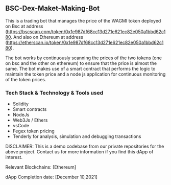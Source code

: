 ## BSC-Dex-Maket-Making-Bot

This is a trading bot that manages the price of the WAGMI token deployed on Bsc at address (https://bscscan.com/token/0x1e987df68cc13d271e621ec82e050a1bbd62c180. 
And also on Ethereum at address (https://etherscan.io/token/0x1e987df68cc13d271e621ec82e050a1bbd62c180). 


The bot works by continuously scanning the prices of the two tokens (one on bsc and the other on ethereum) to ensure that the price is almost the same.
The bot makes use of a smart contract that performs the logic to maintain the token price and a node js application for continuous monitoring of the token prices.

### Tech Stack & Technology & Tools used
- Solidity
- Smart contracts
- NodeJs
- Web3Js / Ethers
- vsCode
- Fegex token pricing
- Tenderly for analysis, simulation and debugging transactions 


DISCLAIMER: This is a demo codebase from our private repositories for the above project. Contact us for more information if you find this dApp of interest.

Relevant Blockchains: [Ethereum]

dApp Completion date: [December 10,2021]

